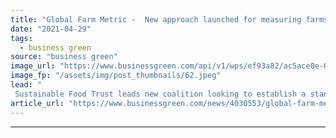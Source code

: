 ```yaml
---
title: "Global Farm Metric -  New approach launched for measuring farms' sustainability performance"
date: "2021-04-29"
tags: 
  - business green
source: "business green"
image_url: "https://www.businessgreen.com/api/v1/wps/ef93a82/ac5ace0e-0207-4d53-9fff-38e4089c9707/4/farming-tractor-crops-185x114.jpeg"
image_fp: "/assets/img/post_thumbnails/62.jpeg"
lead: "
 Sustainable Food Trust leads new coalition looking to establish a standardised approach for assessing the sustainability credentials of different farms ..."
article_url: "https://www.businessgreen.com/news/4030553/global-farm-metric-approach-launched-measuring-farm-sustainability"
---
```


---
